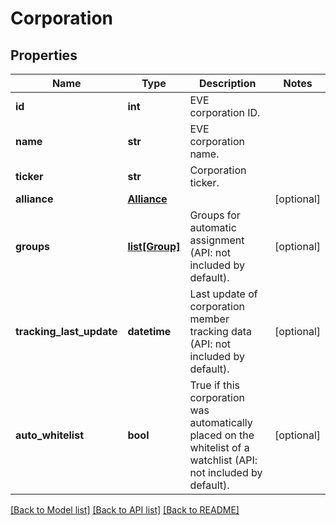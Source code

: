 # Corporation

## Properties
Name | Type | Description | Notes
------------ | ------------- | ------------- | -------------
**id** | **int** | EVE corporation ID. | 
**name** | **str** | EVE corporation name. | 
**ticker** | **str** | Corporation ticker. | 
**alliance** | [**Alliance**](Alliance.md) |  | [optional] 
**groups** | [**list[Group]**](Group.md) | Groups for automatic assignment (API: not included by default). | [optional] 
**tracking_last_update** | **datetime** | Last update of corporation member tracking data (API: not included by default). | [optional] 
**auto_whitelist** | **bool** | True if this corporation was automatically placed on the whitelist of a watchlist (API: not included by default). | [optional] 

[[Back to Model list]](../README.md#documentation-for-models) [[Back to API list]](../README.md#documentation-for-api-endpoints) [[Back to README]](../README.md)



